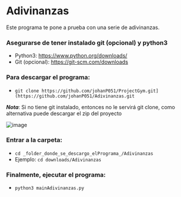 # Adivinanzas
Este programa te pone a prueba con una serie de adivinanzas.

### Asegurarse de tener instalado git (opcional) y python3
* Python3: https://www.python.org/downloads/
* Git (opcional): https://git-scm.com/downloads

### Para descargar el programa:
* ```git clone https://github.com/johanP051/ProjectGym.git](https://github.com/johanP051/Adivinanzas.git```

_**Nota**_: Si no tiene git instalado, entonces no le servirá git clone, como alternativa puede descargar el zip del proyecto

![image](https://github.com/johanP051/Adivinanzas/assets/64292875/876bd549-fd81-4e8b-9d40-d16c994272ea)

### Entrar a la carpeta:
* ```cd _folder_donde_se_descargo_elPrograma_/Adivinanzas```
* Ejemplo: ```cd downloads/Adivinanzas```

### Finalmente, ejecutar el programa:
* ```python3 mainAdivinanzas.py```
